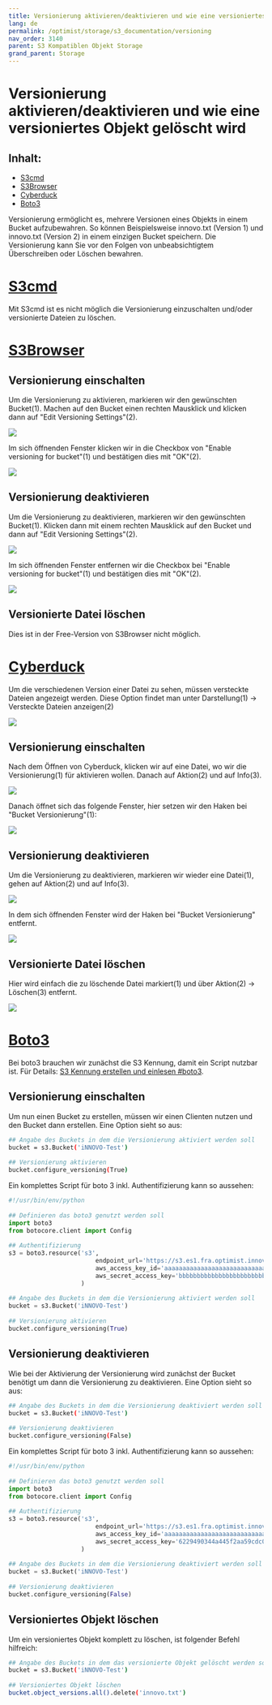 ```yaml
---
title: Versionierung aktivieren/deaktivieren und wie eine versioniertes Objekt gelöscht wird
lang: de
permalink: /optimist/storage/s3_documentation/versioning
nav_order: 3140
parent: S3 Kompatiblen Objekt Storage
grand_parent: Storage
---
```


Versionierung aktivieren/deaktivieren und wie eine versioniertes Objekt gelöscht wird
=================================================

Inhalt:
---------
- [S3cmd](#s3cmd)
- [S3Browser](#s3browser)
- [Cyberduck](#cyberduck)
- [Boto3](#boto3)

Versionierung ermöglicht es, mehrere Versionen eines Objekts in einem Bucket aufzubewahren.
So können Beispielsweise innovo.txt (Version 1) und innovo.txt (Version 2) in einem einzigen Bucket speichern.
Die Versionierung kann Sie vor den Folgen von unbeabsichtigtem Überschreiben oder Löschen bewahren.

[S3cmd](#s3cmd)
=============
Mit S3cmd ist es nicht möglich die Versionierung einzuschalten und/oder versionierte Dateien zu löschen.

[S3Browser](#s3browser)
=============

## Versionierung einschalten

Um die Versionierung zu aktivieren, markieren wir den gewünschten Bucket(1).
Machen auf den Bucket einen rechten Mausklick und klicken dann auf "Edit Versioning Settings"(2).

![](attachments/Versioning1.png)

Im sich öffnenden Fenster klicken wir in die Checkbox von "Enable versioning for bucket"(1) und bestätigen dies mit "OK"(2).

![](attachments/Versioning2.png)

## Versionierung deaktivieren

Um die Versionierung zu deaktivieren, markieren wir den gewünschten Bucket(1).
Klicken dann mit einem rechten Mausklick auf den Bucket und dann auf "Edit Versioning Settings"(2).

![](attachments/Versioning3.png)

Im sich öffnenden Fenster entfernen wir die Checkbox bei "Enable versioning for bucket"(1) und bestätigen dies mit "OK"(2).

![](attachments/Versioning4.png)

## Versionierte Datei löschen

Dies ist in der Free-Version von S3Browser nicht möglich.

[Cyberduck](#cyberduck)
=============

Um die verschiedenen Version einer Datei zu sehen, müssen versteckte Dateien angezeigt werden.
Diese Option findet man unter Darstellung(1) → Versteckte Dateien anzeigen(2)

![](attachments/Versioning5.png)

## Versionierung einschalten

Nach dem Öffnen von Cyberduck, klicken wir auf eine Datei, wo wir die Versionierung(1) für aktivieren wollen.
Danach auf Aktion(2) und auf Info(3).

![](attachments/Versioning6.png)

Danach öffnet sich das folgende Fenster, hier setzen wir den Haken bei "Bucket Versionierung"(1):

![](attachments/Versioning7.png)

## Versionierung deaktivieren

Um die Versionierung zu deaktivieren, markieren wir wieder eine Datei(1), gehen auf Aktion(2) und auf Info(3).

![](attachments/Versioning8.png)

In dem sich öffnenden Fenster wird der Haken bei "Bucket Versionierung" entfernt.

![](attachments/Versioning9.png)

## Versionierte Datei löschen

Hier wird einfach die zu löschende Datei markiert(1) und über Aktion(2) → Löschen(3) entfernt.

![](attachments/Versioning10.png)

[Boto3](#Boto3)
=============

Bei boto3 brauchen wir zunächst die S3 Kennung, damit ein Script nutzbar ist. Für Details: [S3 Kennung erstellen und einlesen #boto3](https://docs.gec.io/de/optimist/storage/s3_documentation/createanduses3credentials).

## Versionierung einschalten

Um nun einen Bucket zu erstellen, müssen wir einen Clienten nutzen und den Bucket dann erstellen. 
Eine Option sieht so aus:

```bash
## Angabe des Buckets in dem die Versionierung aktiviert werden soll
bucket = s3.Bucket('iNNOVO-Test')
 
## Versionierung aktivieren
bucket.configure_versioning(True)
```

Ein komplettes Script für boto 3 inkl. Authentifizierung kann so aussehen:

```python
#!/usr/bin/env/python
 
## Definieren das boto3 genutzt werden soll
import boto3
from botocore.client import Config
 
## Authentifizierung
s3 = boto3.resource('s3',
                        endpoint_url='https://s3.es1.fra.optimist.innovo.cloud',
                        aws_access_key_id='aaaaaaaaaaaaaaaaaaaaaaaaaaaaaaa',
                        aws_secret_access_key='bbbbbbbbbbbbbbbbbbbbbbbbbbbbbbbb',
                    )
 
## Angabe des Buckets in dem die Versionierung aktiviert werden soll
bucket = s3.Bucket('iNNOVO-Test')
 
## Versionierung aktivieren
bucket.configure_versioning(True)
```

## Versionierung deaktivieren

Wie bei der Aktivierung der Versionierung wird zunächst der Bucket benötigt um dann die Versionierung zu deaktivieren. 
Eine Option sieht so aus:

```bash
## Angabe des Buckets in dem die Versionierung deaktiviert werden soll
bucket = s3.Bucket('iNNOVO-Test')
 
## Versionierung deaktivieren
bucket.configure_versioning(False)
``` 
Ein komplettes Script für boto 3 inkl. Authentifizierung kann so aussehen:

```python
#!/usr/bin/env/python
 
## Definieren das boto3 genutzt werden soll
import boto3
from botocore.client import Config
 
## Authentifizierung
s3 = boto3.resource('s3',
                        endpoint_url='https://s3.es1.fra.optimist.innovo.cloud',
                        aws_access_key_id='aaaaaaaaaaaaaaaaaaaaaaaaaaaaaaa',
                        aws_secret_access_key='6229490344a445f2aa59cdc0e53add88',
                    )
 
## Angabe des Buckets in dem die Versionierung deaktiviert werden soll
bucket = s3.Bucket('iNNOVO-Test')
 
## Versionierung deaktivieren
bucket.configure_versioning(False)
```

## Versioniertes Objekt löschen

Um ein versioniertes Objekt komplett zu löschen, ist folgender Befehl hilfreich:

```bash
## Angabe des Buckets in dem das versionierte Objekt gelöscht werden soll
bucket = s3.Bucket('iNNOVO-Test')
 
## Versioniertes Objekt löschen
bucket.object_versions.all().delete('innovo.txt')
```
